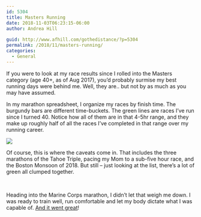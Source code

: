 ```yaml
---
id: 5304
title: Masters Running
date: 2018-11-03T06:23:15-06:00
author: Andrea Hill
  
guid: http://www.afhill.com/gothedistance/?p=5304
permalink: /2018/11/masters-running/
categories:
  - General
---
```

If you were to look at my race results since I rolled into the Masters category (age 40+, as of Aug 2017), you&#8217;d probably surmise my best running days were behind me. Well, they are.. but not by as much as you may have assumed.

In my marathon spreadsheet, I organize my races by finish time. The burgundy bars are different time-buckets. The green lines are races I&#8217;ve run since I turned 40. Notice how all of them are in that 4-5hr range, and they make up roughly half of all the races I&#8217;ve completed in that range over my running career.

![](/gothedistance/assets/images/Races_-_Google_Sheets.png)

Of course, this is where the caveats come in. That includes the three marathons of the Tahoe Triple, pacing my Mom to a sub-five hour race, and the Boston Monsoon of 2018. But still &#8211; just looking at the list, there&#8217;s a lot of green all clumped together.

&nbsp;

Heading into the Marine Corps marathon, I didn&#8217;t let that weigh me down. I was ready to train well, run comfortable and let my body dictate what I was capable of. [And it went great](/gothedistance/marine-corps-marathon-2018-race-report/)!